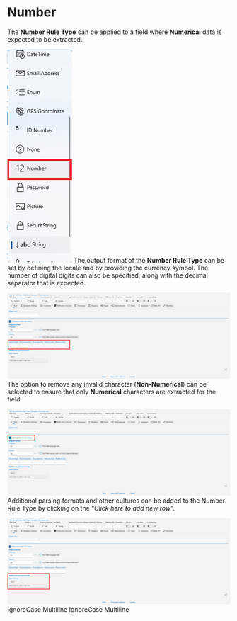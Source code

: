 # Number

The **Number Rule Type** can be applied to a field where **Numerical** data is expected to be extracted.

![](../assets/image%20%28250%29.png)
The output format of the **Number Rule Type** can be set by defining the locale and by providing the currency symbol. The number of digital digits can also be specified, along with the decimal separator that is expected.

![](../assets/image%20%28160%29.png)
The option to remove any invalid character (**Non-Numerical**) can be selected to ensure that only **Numerical** characters are extracted for the field.

![](../assets/image%20%28130%29.png)
Additional parsing formats and other cultures can be added to the Number Rule Type by clicking on the "_Click here to add new row_".

![](../assets/image%20%2824%29%20%281%29%20%281%29%20%281%29%20%281%29.png)
 IgnoreCase Multiline IgnoreCase Multiline

